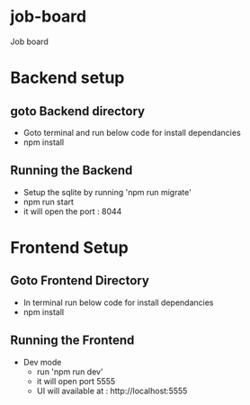 # job-board
Job board

# Backend setup

##  goto Backend directory

 - Goto terminal and run below code for install dependancies
 - npm install

 ## Running the Backend
  - Setup the sqlite by running 'npm run migrate'
  - npm run start
  - it will open the port : 8044
 


  # Frontend Setup

  ## Goto Frontend Directory
  - In terminal run below code for install dependancies
   - npm install

 ## Running the Frontend

 - Dev mode
    - run 'npm run dev'
    - it will open port 5555
    - UI will available at : http://localhost:5555



